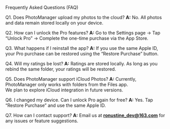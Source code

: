  Frequently Asked Questions (FAQ)



 Q1. Does PhotoManager upload my photos to the cloud?
**A:** No. All photos and data remain stored locally on your device.



 Q2. How can I unlock the Pro features?
**A:** Go to the Settings page → Tap “Unlock Pro” → Complete the one-time purchase via the App Store.



 Q3. What happens if I reinstall the app?
**A:** If you use the same Apple ID, your Pro purchase can be restored using the “Restore Purchase” button.



 Q4. Will my ratings be lost?
**A:** Ratings are stored locally. As long as you rebind the same folder, your ratings will be restored.



 Q5. Does PhotoManager support iCloud Photos?
**A:** Currently, PhotoManager only works with folders from the Files app.  
We plan to explore iCloud integration in future versions.



 Q6. I changed my device. Can I unlock Pro again for free?
**A:** Yes. Tap “Restore Purchase” and use the same Apple ID.



 Q7. How can I contact support?
**A:** Email us at **ronustine_dev@163.com** for any issues or feature suggestions.
